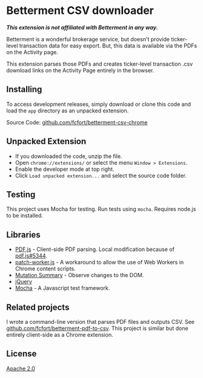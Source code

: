 # Betterment CSV downloader

**_This extension is not affiliated with Betterment in any way._**

Betterment is a wonderful brokerage service, but doesn't provide ticker-level transaction data for easy export. But, this data is available via the PDFs on the Activity page.

This extension parses those PDFs and creates ticker-level transaction .csv download links on the Activity Page entirely in the browser.

## Installing

To access development releases, simply download or clone this code and load the `app` directory as an unpacked extension.

Source Code: [github.com/fcfort/betterment-csv-chrome](https://github.com/fcfort/betterment-csv-chrome)

## Unpacked Extension

- If you downloaded the code, unzip the file.
- Open `chrome://extensions/` or select the menu `Window > Extensions`.
- Enable the developer mode at top right.
- Click `Load unpacked extension...` and select the source code folder.

## Testing

This project uses Mocha for testing. Run tests using `mocha`. Requires node.js to be installed.

## Libraries

- [PDF.js](https://github.com/mozilla/pdf.js) - Client-side PDF parsing. Local modification because of [pdf.js#5344](https://github.com/mozilla/pdf.js/issues/5344).
- [patch-worker.js](https://github.com/Rob--W/chrome-api/tree/master/patch-worker) - A workaround to allow the use of Web Workers in Chrome content scripts.
- [Mutation Summary](https://github.com/rafaelw/mutation-summary) - Observe changes to the DOM.
- [jQuery](https://github.com/jquery/jquery)
- [Mocha](https://github.com/mochajs/mocha) - A Javascript test framework.

## Related projects

I wrote a command-line version that parses PDF files and outputs CSV. See [github.com/fcfort/betterment-pdf-to-csv](https://github.com/fcfort/betterment-pdf-to-csv). This project is similar but done entirely client-side as a Chrome extension.

## License

[Apache 2.0](https://opensource.org/licenses/Apache-2.0)


